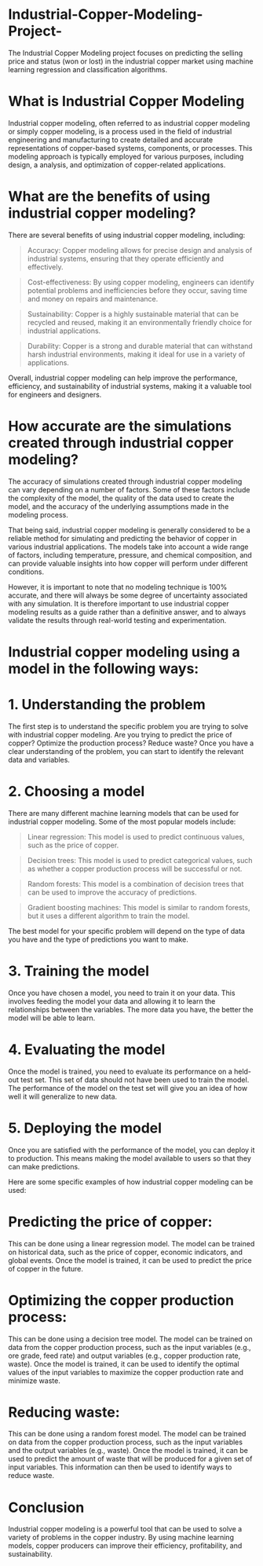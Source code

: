 # Industrial-Copper-Modeling-Project-
The Industrial Copper Modeling project focuses on predicting the selling price and status (won or lost) in the industrial copper market using machine learning regression and classification algorithms.


# What is Industrial Copper Modeling 
Industrial copper modeling, often referred to as industrial copper modeling or simply copper modeling, is a process used in the field of industrial engineering and manufacturing to create detailed and accurate representations of copper-based systems, components, or processes. This modeling approach is typically employed for various purposes, including design, a
analysis, and optimization of copper-related applications.

 # What are the benefits of using industrial copper modeling?
There are several benefits of using industrial copper modeling, including:

> Accuracy: Copper modeling allows for precise design and analysis of industrial systems, ensuring that they operate efficiently and effectively.

> Cost-effectiveness: By using copper modeling, engineers can identify potential problems and inefficiencies before they occur, saving time and money on repairs and maintenance.

> Sustainability: Copper is a highly sustainable material that can be recycled and reused, making it an environmentally friendly choice for industrial applications.

> Durability: Copper is a strong and durable material that can withstand harsh industrial environments, making it ideal for use in a variety of applications.

Overall, industrial copper modeling can help improve the performance, efficiency, and sustainability of industrial systems, making it a valuable tool for engineers and designers.

# How accurate are the simulations created through industrial copper modeling?

The accuracy of simulations created through industrial copper modeling can vary depending on a number of factors. Some of these factors include the complexity of the model, the quality of the data used to create the model, and the accuracy of the underlying assumptions made in the modeling process.

That being said, industrial copper modeling is generally considered to be a reliable method for simulating and predicting the behavior of copper in various industrial applications. The models take into account a wide range of factors, including temperature, pressure, and chemical composition, and can provide valuable insights into how copper will perform under different conditions.

However, it is important to note that no modeling technique is 100% accurate, and there will always be some degree of uncertainty associated with any simulation. It is therefore important to use industrial copper modeling results as a guide rather than a definitive answer, and to always validate the results through real-world testing and experimentation.


# Industrial copper modeling using a model in the following ways:

# 1. Understanding the problem

The first step is to understand the specific problem you are trying to solve with industrial copper modeling. Are you trying to predict the price of copper? Optimize the production process? Reduce waste? Once you have a clear understanding of the problem, you can start to identify the relevant data and variables.

# 2. Choosing a model

There are many different machine learning models that can be used for industrial copper modeling. Some of the most popular models include:

> Linear regression: This model is used to predict continuous values, such as the price of copper.

> Decision trees: This model is used to predict categorical values, such as whether a copper production process will be successful or not.

> Random forests: This model is a combination of decision trees that can be used to improve the accuracy of predictions.

> Gradient boosting machines: This model is similar to random forests, but it uses a different algorithm to train the model.

The best model for your specific problem will depend on the type of data you have and the type of predictions you want to make.

# 3. Training the model

Once you have chosen a model, you need to train it on your data. This involves feeding the model your data and allowing it to learn the relationships between the variables. The more data you have, the better the model will be able to learn.

# 4. Evaluating the model

Once the model is trained, you need to evaluate its performance on a held-out test set. This set of data should not have been used to train the model. The performance of the model on the test set will give you an idea of how well it will generalize to new data.

# 5. Deploying the model

Once you are satisfied with the performance of the model, you can deploy it to production. This means making the model available to users so that they can make predictions.

Here are some specific examples of how industrial copper modeling can be used:

# Predicting the price of copper:

This can be done using a linear regression model. The model can be trained on historical data, such as the price of copper, economic indicators, and global events. Once the model is trained, it can be used to predict the price of copper in the future.
# Optimizing the copper production process:

This can be done using a decision tree model. The model can be trained on data from the copper production process, such as the input variables (e.g., ore grade, feed rate) and output variables (e.g., copper production rate, waste). Once the model is trained, it can be used to identify the optimal values of the input variables to maximize the copper production rate and minimize waste.
# Reducing waste: 

This can be done using a random forest model. The model can be trained on data from the copper production process, such as the input variables and the output variables (e.g., waste). Once the model is trained, it can be used to predict the amount of waste that will be produced for a given set of input variables. This information can then be used to identify ways to reduce waste.

# Conclusion

Industrial copper modeling is a powerful tool that can be used to solve a variety of problems in the copper industry. By using machine learning models, copper producers can improve their efficiency, profitability, and sustainability.


